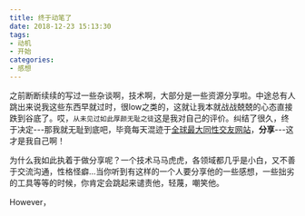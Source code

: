 ```yaml
---
title: 终于动笔了
date: 2018-12-23 15:13:30
tags: 
- 动机
- 开始
categories: 
- 感想
---
```


之前断断续续的写过一些杂谈啊，技术啊，大部分是一些资源分享啦。中途总有人跳出来说我这些东西早就过时，很low之类的，这就让我本就战战兢兢的心态直接跌到谷底了。哎，```从未见过如此厚颜无耻之徒```这是我对自己的评价。纠结了很久，终于决定---那我就无耻到底吧，毕竟每天混迹于[全球最大同性交友网站](https://github.com/)，**分享**---这才是我自己啊！

为什么我如此执着于做分享呢？一个技术马马虎虎，各领域都几乎是小白，又不善于交流沟通，性格怪癖...当你听到有这样的一个人要分享他的一些感想，一些拙劣的工具等等的时候，你肯定会跳起来谴责他，轻蔑，嘲笑他。

However，
